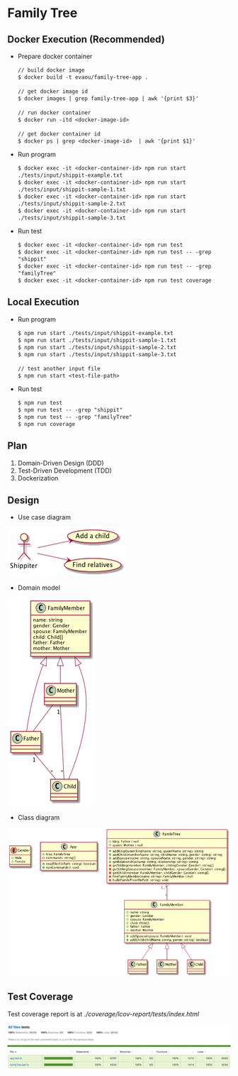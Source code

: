 # Family Tree

## Docker Execution (Recommended)

- Prepare docker container

    ```
    // build docker image
    $ docker build -t evaou/family-tree-app .

    // get docker image id
    $ docker images | grep family-tree-app | awk '{print $3}'

    // run docker container
    $ docker run -itd <docker-image-id>

    // get docker container id
    $ docker ps | grep <docker-image-id>  | awk '{print $1}'
    ```

- Run program

    ```
    $ docker exec -it <docker-container-id> npm run start ./tests/input/shippit-example.txt
    $ docker exec -it <docker-container-id> npm run start ./tests/input/shippit-sample-1.txt
    $ docker exec -it <docker-container-id> npm run start ./tests/input/shippit-sample-2.txt
    $ docker exec -it <docker-container-id> npm run start ./tests/input/shippit-sample-3.txt
    ```

- Run test

    ```
    $ docker exec -it <docker-container-id> npm run test
    $ docker exec -it <docker-container-id> npm run test -- -grep "shippit"
    $ docker exec -it <docker-container-id> npm run test -- -grep "familyTree"
    $ docker exec -it <docker-container-id> npm run test coverage
    ```
## Local Execution

- Run program

    ```
    $ npm run start ./tests/input/shippit-example.txt
    $ npm run start ./tests/input/shippit-sample-1.txt
    $ npm run start ./tests/input/shippit-sample-2.txt
    $ npm run start ./tests/input/shippit-sample-3.txt

    // test another input file
    $ npm run start <test-file-path>
    ```

- Run test

    ```
    $ npm run test
    $ npm run test -- -grep "shippit"
    $ npm run test -- -grep "familyTree"
    $ npm run coverage
    ```

## Plan

1. Domain-Driven Design (DDD)
2. Test-Driven Development (TDD)
3. Dockerization

## Design

- Use case diagram

![](res/use-case-diagram.png)

- Domain model

![](res/domain-model.png)

- Class diagram

![](res/class-diagram.png)

## Test Coverage
Test coverage report is at _./coverage/lcov-report/tests/index.html_

![](res/test-coverage.png)